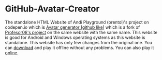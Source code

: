 # GitHub-Avatar-Creator

The standalone HTML Website of Andi Playground (orentol)'s project on codepen.io which is <a href="https://codepen.io/orentol/pen/bPxBNj" target="fork">Avatar generator [github like]</a> which is a fork of <a href="https://codepen.io/Profesor08/pen/zJXrBq" target="original">Profesor08's project</a> on the same website with the same name.
This website is good for Android and Windows operating systems as this website is standalone.
This website has only few changes from the original one.
You can <a href="https://github.com/MYTAditya/GitHub-Avatar-Creator/releases/tag/1st" target="DL">download</a> and play it offline without any problems.
You can also play it <a href="https://mytaditya.github.io/GitHub-Avatar-Creator/" target="on">online</a>.
